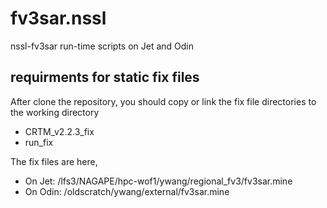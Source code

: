 # fv3sar.nssl
nssl-fv3sar run-time scripts on Jet and Odin

## requirments for static fix files

After clone the repository, you should copy or link the fix file directories to the working directory
 * CRTM_v2.2.3_fix
 * run_fix
 
The fix files are here,

  * On Jet: /lfs3/NAGAPE/hpc-wof1/ywang/regional_fv3/fv3sar.mine
  * On Odin: /oldscratch/ywang/external/fv3sar.mine
  
